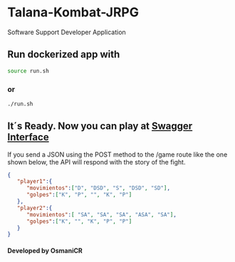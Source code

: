 # Talana-Kombat-JRPG
Software Support Developer Application

## Run dockerized app with

```sh 
source run.sh
```

### or

```sh 
./run.sh
```

## It´s Ready. Now you can play at [Swagger Interface](http://0.0.0.0:8008/docs)

If you send a JSON using the POST method to the /game route like the one shown below, the API will respond with the story of the fight.

```json
{
   "player1":{
      "movimientos":["D", "DSD", "S", "DSD", "SD"],
      "golpes":["K", "P", "", "K", "P"]
   },
   "player2":{
      "movimientos":[ "SA", "SA", "SA", "ASA", "SA"],
      "golpes":["K", "", "K", "P", "P"]
   }
}
```

#### Developed by OsmaniCR